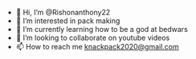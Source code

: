 - 👋 Hi, I’m @Rishonanthony22
- 👀 I’m interested in pack making
- 🌱 I’m currently learning how to be a god at bedwars
- 💞️ I’m looking to collaborate on youtube videos
- 📫 How to reach me knackpack2020@gmail.com

<!---
Rishonanthony22/Rishonanthony22 is a ✨ special ✨ repository because its `README.md` (this file) appears on your GitHub profile.
You can click the Preview link to take a look at your changes.
--->

